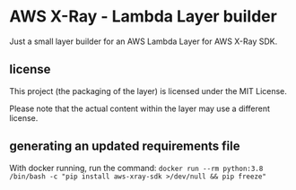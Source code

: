 # AWS X-Ray - Lambda Layer builder

Just a small layer builder for an AWS Lambda Layer for AWS X-Ray SDK.

## license

This project (the packaging of the layer) is licensed under the MIT License.

Please note that the actual content within the layer may use a different license.

## generating an updated requirements file

With docker running, run the command: `docker run --rm python:3.8 /bin/bash -c "pip install aws-xray-sdk >/dev/null && pip freeze"`
